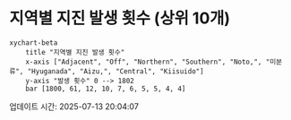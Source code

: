 # 지역별 지진 발생 횟수 (상위 10개)

```mermaid
xychart-beta
    title "지역별 지진 발생 횟수"
    x-axis ["Adjacent", "Off", "Northern", "Southern", "Noto,", "미분류", "Hyuganada", "Aizu,", "Central", "Kiisuido"]
    y-axis "발생 횟수" 0 --> 1802
    bar [1800, 61, 12, 10, 7, 6, 5, 5, 4, 4]
```

업데이트 시간: 2025-07-13 20:04:07
